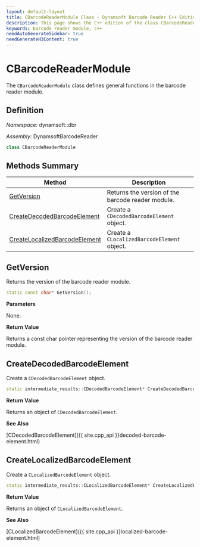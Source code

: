 ```yaml
---
layout: default-layout
title: CBarcodeReaderModule Class - Dynamsoft Barcode Reader C++ Edition API Reference
description: This page shows the C++ edition of the class CBarcodeReaderModule in Barcode Reader Module.
keywords: barcode reader module, c++
needAutoGenerateSidebar: true
needGenerateH3Content: true
---
```


# CBarcodeReaderModule

The `CBarcodeReaderModule` class defines general functions in the barcode reader module.

## Definition

*Namespace:* dynamsoft::dbr

*Assembly:* DynamsoftBarcodeReader

```cpp
class CBarcodeReaderModule 
```

## Methods Summary

| Method                                                    | Description                                        |
| --------------------------------------------------------- | -------------------------------------------------- |
| [GetVersion](#getversion)                                     | Returns the version of the barcode reader module. |
| [CreateDecodedBarcodeElement](#createdecodedbarcodeelement) | Create a `CDecodedBarcodeElement` object. |
| [CreateLocalizedBarcodeElement](#createlocalizedbarcodeelement) | Create a `CLocalizedBarcodeElement` object. |

## GetVersion

Returns the version of the barcode reader module.

```cpp
static const char* GetVersion();
```

**Parameters**

None.

**Return Value**

Returns a const char pointer representing the version of the barcode reader module.

## CreateDecodedBarcodeElement

Create a `CDecodedBarcodeElement` object.

```cpp
static intermediate_results::CDecodedBarcodeElement* CreateDecodedBarcodeElement();
```

**Return Value**

Returns an object of `CDecodedBarcodeElement`.

**See Also**

[CDecodedBarcodeElement]({{ site.cpp_api }}decoded-barcode-element.html)

## CreateLocalizedBarcodeElement

Create a `CLocalizedBarcodeElement` object.

```cpp
static intermediate_results::CLocalizedBarcodeElement* CreateLocalizedBarcodeElement();
```

**Return Value**

Returns an object of `CLocalizedBarcodeElement`.

**See Also**

[CLocalizedBarcodeElement]({{ site.cpp_api }}localized-barcode-element.html)
